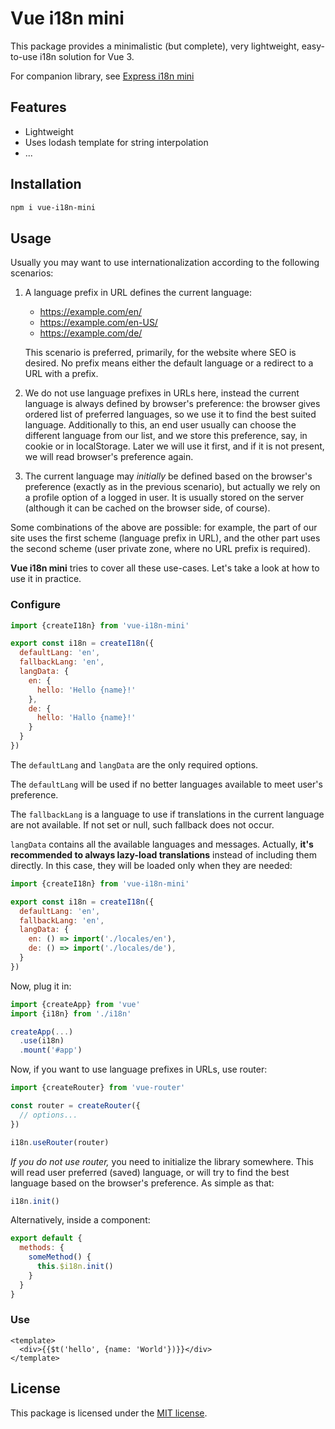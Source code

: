 # Vue i18n mini

This package provides a minimalistic (but complete), very lightweight,
easy-to-use i18n solution for Vue 3.

For companion library, see
[Express i18n mini](https://github.com/plashenkov/express-i18n-mini)

## Features

- Lightweight
- Uses lodash template for string interpolation
- ...

## Installation

```bash
npm i vue-i18n-mini
```

## Usage

Usually you may want to use internationalization according to the following scenarios:

1. A language prefix in URL defines the current language:

   - https://example.com/en/
   - https://example.com/en-US/
   - https://example.com/de/

   This scenario is preferred, primarily, for the website where SEO is desired.
   No prefix means either the default language or a redirect to a URL with a prefix.

2. We do not use language prefixes in URLs here, instead the current language is always
   defined by browser's preference: the browser gives ordered list of preferred languages,
   so we use it to find the best suited language. Additionally to this, an end user
   usually can choose the different language from our list, and we store this preference,
   say, in cookie or in localStorage. Later we will use it first, and if it is not present,
   we will read browser's preference again.

3. The current language may _initially_ be defined based on the browser's preference
   (exactly as in the previous scenario), but actually we rely on a profile option
   of a logged in user. It is usually stored on the server (although it can be cached
   on the browser side, of course).

Some combinations of the above are possible: for example, the part of our site uses the first
scheme (language prefix in URL), and the other part uses the second scheme (user private zone,
where no URL prefix is required).

**Vue i18n mini** tries to cover all these use-cases.
Let's take a look at how to use it in practice.

### Configure

```js
import {createI18n} from 'vue-i18n-mini'

export const i18n = createI18n({
  defaultLang: 'en',
  fallbackLang: 'en',
  langData: {
    en: {
      hello: 'Hello {name}!'
    },
    de: {
      hello: 'Hallo {name}!'
    }
  }
})
```

The `defaultLang` and `langData` are the only required options.

The `defaultLang` will be used if no better languages available to meet user's preference.

The `fallbackLang` is a language to use if translations in the current language are not available.
If not set or null, such fallback does not occur.

`langData` contains all the available languages and messages. Actually, **it's recommended
to always lazy-load translations** instead of including them directly. In this case,
they will be loaded only when they are needed:

```js
import {createI18n} from 'vue-i18n-mini'

export const i18n = createI18n({
  defaultLang: 'en',
  fallbackLang: 'en',
  langData: {
    en: () => import('./locales/en'),
    de: () => import('./locales/de'),
  }
})
```

Now, plug it in:

```js
import {createApp} from 'vue'
import {i18n} from './i18n'

createApp(...)
  .use(i18n)
  .mount('#app')
```

Now, if you want to use language prefixes in URLs, use router:

```js
import {createRouter} from 'vue-router'

const router = createRouter({
  // options...
})

i18n.useRouter(router)
```

_If you do not use router,_ you need to initialize the library somewhere.
This will read user preferred (saved) language, or will try to find the best language
based on the browser's preference. As simple as that:

```js
i18n.init()
```

Alternatively, inside a component:

```js
export default {
  methods: {
    someMethod() {
      this.$i18n.init()
    }
  }
}
```

### Use

```vue
<template>
  <div>{{$t('hello', {name: 'World'})}}</div>
</template>
```

## License

This package is licensed under the [MIT license](LICENSE.md).
